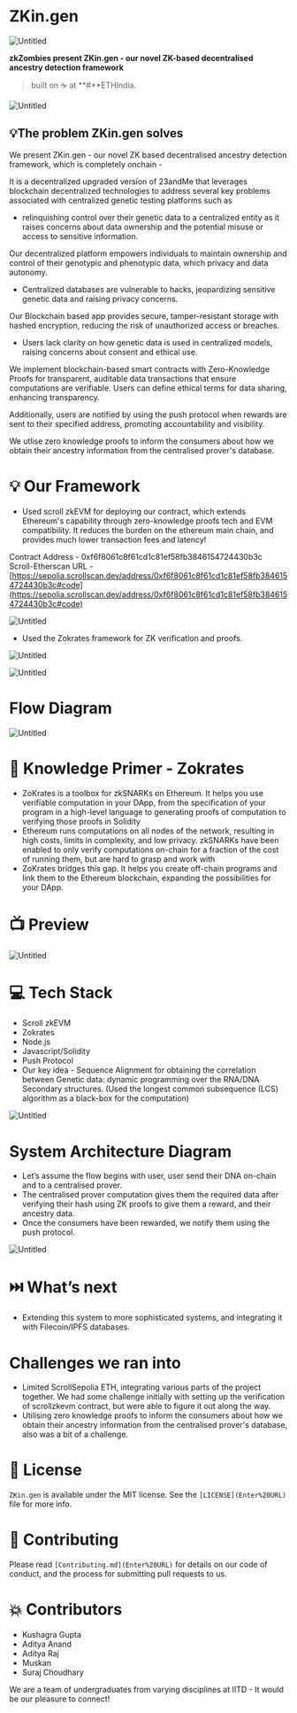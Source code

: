 # ZKin.gen

![Untitled](ZKin_images/Untitled.png)

**zkZombies present ZKin.gen - our novel ZK-based decentralised ancestry detection framework**  

> built on ☕ at **#**ETHIndia.
> 

![Untitled](ZKin_images/Untitled%201.png)

## 💡**The problem ZKin.gen solves**

We present ZKin.gen - our novel ZK based decentralised ancestry detection framework, which is completely onchain -

It is a decentralized upgraded version of 23andMe that leverages blockchain decentralized technologies to address several key problems associated with centralized genetic testing platforms such as

- relinquishing control over their genetic data to a centralized entity as it raises concerns about data ownership and the potential misuse or access to sensitive information.

Our decentralized platform empowers individuals to maintain ownership and control of their genotypic and phenotypic data, which privacy and data autonomy.

- Centralized databases are vulnerable to hacks, jeopardizing sensitive genetic data and raising privacy concerns.

Our Blockchain based app provides secure, tamper-resistant storage with hashed encryption, reducing the risk of unauthorized access or breaches.

- Users lack clarity on how genetic data is used in centralized models, raising concerns about consent and ethical use.

We implement blockchain-based smart contracts with Zero-Knowledge Proofs for transparent, auditable data transactions that ensure computations are verifiable. Users can define ethical terms for data sharing, enhancing transparency.

Additionally, users are notified by using the push protocol when rewards are sent to their specified address, promoting accountability and visibility.

We utlise zero knowledge proofs to inform the consumers about how we obtain their ancestry information from the centralised prover's database.

# 💡 Our Framework

- Used scroll zkEVM for deploying our contract, which extends Ethereum's capability through zero-knowledge proofs tech and EVM compatibility. It reduces the burden on the ethereum main chain, and provides much lower transaction fees and latency!

Contract Address - 0xf6f8061c8f61cd1c81ef58fb3846154724430b3c
Scroll-Etherscan URL - [https://sepolia.scrollscan.dev/address/0xf6f8061c8f61cd1c81ef58fb3846154724430b3c#code](https://sepolia.scrollscan.dev/address/0xf6f8061c8f61cd1c81ef58fb3846154724430b3c#code)

![Untitled](ZKin_images/Untitled.jpeg)

- Used the Zokrates framework for ZK verification and proofs.

![Untitled](ZKin_images/Untitled%202.png)

![Untitled](ZKin_images/Untitled%203.png)

# Flow Diagram
![Untitled](ZKin_images/Untitled%204.png)

# 🧠 Knowledge Primer - Zokrates

- ZoKrates is a toolbox for zkSNARKs on Ethereum. It helps you use verifiable computation in your DApp, from the specification of your program in a high-level language to generating proofs of computation to verifying those proofs in Solidity
- Ethereum runs computations on all nodes of the network, resulting in high costs, limits in complexity, and low privacy. zkSNARKs have been enabled to only verify computations on-chain for a fraction of the cost of running them, but are hard to grasp and work with
- ZoKrates bridges this gap. It helps you create off-chain programs and link them to the Ethereum blockchain, expanding the possibilities for your DApp.

# 📺 Preview

![Untitled](ZKin_images/Untitled%2010.png)

# 💻 Tech Stack

- Scroll zkEVM
- Zokrates
- Node.js
- Javascript/Solidity
- Push Protocol
- Our key idea - Sequence Alignment for obtaining the correlation between Genetic data: dynamic programming over the RNA/DNA Secondary structures. (Used the longest common subsequence (LCS) algorithm as a black-box for the computation)

![Untitled](ZKin_images/Untitled%205.png)

# System Architecture Diagram

- Let’s assume the flow begins with user, user send their DNA on-chain and to a centralised prover.
- The centralised prover computation gives them the required data after verifying their hash using ZK proofs to give them a reward, and their ancestry data.
- Once the consumers have been rewarded, we notify them using the push protocol.

![Untitled](ZKin_images/Untitled%209.png)

# ⏭️ What’s next

- Extending this system to more sophisticated systems, and integrating it with Filecoin/IPFS databases.

# Challenges we ran into

- Limited ScrollSepolia ETH, integrating various parts of the project together. We had some challenge initially with setting up the verification of scrollzkevm contract, but were able to figure it out along the way.
- Utilising zero knowledge proofs to inform the consumers about how we obtain their ancestry information from the centralised prover's database, also was a bit of a challenge.

# 📜 License

`ZKin.gen` is available under the MIT license. See the `[LICENSE](Enter%20URL)` file for more info.

# 🤝 Contributing

Please read `[Contributing.md](Enter%20URL)` for details on our code of conduct, and the process for submitting pull requests to us.

# 💥 Contributors

- Kushagra Gupta
- Aditya Anand
- Aditya Raj
- Muskan
- Suraj Choudhary

We are a team of undergraduates from varying disciplines at IITD - It would be our pleasure to connect!

